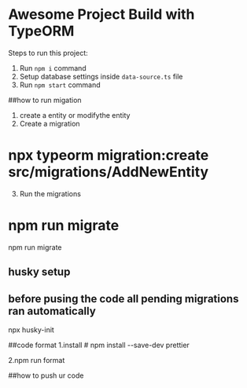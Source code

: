 # Awesome Project Build with TypeORM

Steps to run this project:

1. Run `npm i` command
2. Setup database settings inside `data-source.ts` file
3. Run `npm start` command

##how to run migation

1. create a entity or modifythe entity
2. Create a migration

# npx typeorm migration:create src/migrations/AddNewEntity

3. Run the migrations

# npm run migrate

npm run migrate

## husky setup

## before pusing the code all pending migrations ran automatically

npx husky-init

##code format
1.install # npm install --save-dev prettier

2.npm run format


##how to push ur code